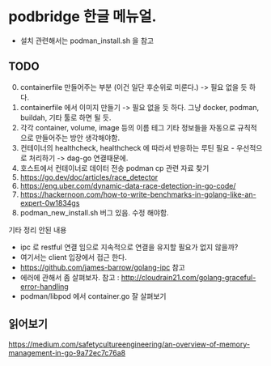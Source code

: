 # podbridge 한글 메뉴얼.
- 설치 관련해서는 podman_install.sh 을 참고 

## TODO
0. containerfile 만들어주는 부분 (이건 일단 후순위로 미룬다.) -> 필요 없을 듯 하다.
1. containerfile 에서 이미지 만들기 -> 필요 없을 듯 하다. 그냥 docker, podman, buildah, 기타 툴로 하면 될 듯.
2. 각각 container, volume, image 등의 이름 테그 기타 정보들을 자동으로 규칙적으로 만들어주는 방안 생각해야함.
3. 컨테이너의 healthcheck, healthcheck 에 따라서 반응하는 루틴 필요 - 우선적으로 처리하기 -> dag-go 연결때문에.
4. 호스트에서 컨테이너로 데이터 전송 podman cp 관련 자료 찾기
5. https://go.dev/doc/articles/race_detector
6. https://eng.uber.com/dynamic-data-race-detection-in-go-code/
7. https://hackernoon.com/how-to-write-benchmarks-in-golang-like-an-expert-0w1834gs
8. podman_new_install.sh 버그 있음. 수정 해야함.  

기타 정리 안된 내용

- ipc 로 restful 연결 임으로 지속적으로 연결을 유지할 필요가 없지 않을까?
- 여기서는 client 입장에서 접근 한다.
- https://github.com/james-barrow/golang-ipc 참고
- 에러에 관해서 좀 살펴보자.
  참고 : http://cloudrain21.com/golang-graceful-error-handling
- podman/libpod 에서 container.go 잘 살펴보기

## 읽어보기
https://medium.com/safetycultureengineering/an-overview-of-memory-management-in-go-9a72ec7c76a8
